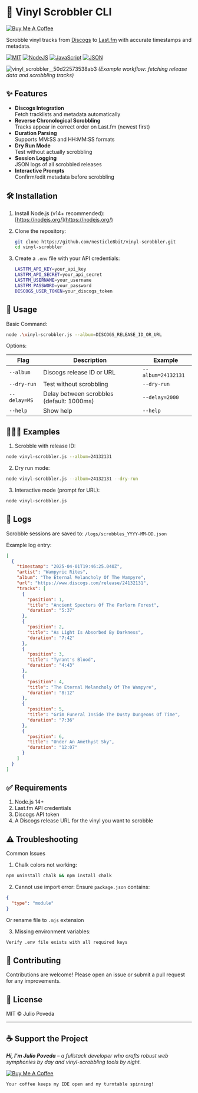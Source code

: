 # 🎵 Vinyl Scrobbler CLI

[![Buy Me A Coffee](https://img.shields.io/badge/buy_me_a_coffee-FFDD00?style=for-the-badge&logo=buy-me-a-coffee&logoColor=black)](https://www.buymeacoffee.com/nesticle8bit)

Scrobble vinyl tracks from [Discogs](https://www.discogs.com) to [Last.fm](https://www.last.fm) with accurate timestamps and metadata.

[![MIT](https://img.shields.io/badge/license-MIT-blue)](#)
[![NodeJS](https://img.shields.io/badge/Node.js-6DA55F?logo=node.js&logoColor=white)](#)
[![JavaScript](https://img.shields.io/badge/JavaScript-F7DF1E?logo=javascript&logoColor=000)](#)
[![JSON](https://img.shields.io/badge/JSON-000?logo=json&logoColor=fff)](#)

![vinyl_scrobbler__50d22573538ab3](https://github.com/user-attachments/assets/b2cc4951-a110-4f92-a9a6-4b4354337023)
*(Example workflow: fetching release data and scrobbling tracks)*

## ✨ Features

- **Discogs Integration**  
  Fetch tracklists and metadata automatically
- **Reverse Chronological Scrobbling**  
  Tracks appear in correct order on Last.fm (newest first)
- **Duration Parsing**  
  Supports MM:SS and HH:MM:SS formats
- **Dry Run Mode**  
  Test without actually scrobbling
- **Session Logging**  
  JSON logs of all scrobbled releases
- **Interactive Prompts**  
  Confirm/edit metadata before scrobbling

## 🛠 Installation

1. Install Node.js (v14+ recommended):  
   [https://nodejs.org/](https://nodejs.org/)

2. Clone the repository:
   ```bash
   git clone https://github.com/nesticle8bit/vinyl-scrobbler.git
   cd vinyl-scrobbler
   ```

3. Create a `.env` file with your API credentials:

   ```bash
   LASTFM_API_KEY=your_api_key
   LASTFM_API_SECRET=your_api_secret
   LASTFM_USERNAME=your_username
   LASTFM_PASSWORD=your_password
   DISCOGS_USER_TOKEN=your_discogs_token
   ```

## 🚀 Usage

Basic Command:

  ```bash
  node .\vinyl-scrobbler.js --album=DISCOGS_RELEASE_ID_OR_URL
```

Options:

| Flag         | Description                                    | Example            |
| ------------ | ---------------------------------------------- | ------------------ |
| `--album`    | Discogs release ID or URL                      | `--album=24132131` |
| `--dry-run`  | Test without scrobbling                        | `--dry-run`        |
| `--delay=MS` | Delay between scrobbles (default: 1000ms)      | `--delay=2000`     |
| `--help`     | Show help                                      | `--help`           |

## 🧑🏻‍🏫 Examples

1. Scrobble with release ID:

```bash
node vinyl-scrobbler.js --album=24132131
```

2. Dry run mode:

```bash
node vinyl-scrobbler.js --album=24132131 --dry-run
```

3. Interactive mode (prompt for URL):

```bash
node vinyl-scrobbler.js
```

## 📝 Logs

Scrobble sessions are saved to:
`/logs/scrobbles_YYYY-MM-DD.json`

Example log entry:

```json
[
  {
    "timestamp": "2025-04-01T19:46:25.040Z",
    "artist": "Wampyric Rites",
    "album": "The Eternal Melancholy Of The Wampyre",
    "url": "https://www.discogs.com/release/24132131",
    "tracks": [
      {
        "position": 1,
        "title": "Ancient Specters Of The Forlorn Forest",
        "duration": "5:37"
      },
      {
        "position": 2,
        "title": "As Light Is Absorbed By Darkness",
        "duration": "7:42"
      },
      {
        "position": 3,
        "title": "Tyrant's Blood",
        "duration": "4:43"
      },
      {
        "position": 4,
        "title": "The Eternal Melancholy Of The Wampyre",
        "duration": "8:12"
      },
      {
        "position": 5,
        "title": "Grim Funeral Inside The Dusty Dungeons Of Time",
        "duration": "7:36"
      },
      {
        "position": 6,
        "title": "Under An Amethyst Sky",
        "duration": "12:07"
      }
    ]
  }
]
```

## ✅ Requirements

  1. Node.js 14+
  2. Last.fm API credentials
  3. Discogs API token
  4. A Discogs release URL for the vinyl you want to scrobble

## ⚠️ Troubleshooting

Common Issues

1. Chalk colors not working:

  ```bash
  npm uninstall chalk && npm install chalk
  ```

2. Cannot use import error:
Ensure `package.json` contains:

  ```json
  {
    "type": "module"
  }
  ```

Or rename file to `.mjs` extension

3. Missing environment variables:
  
  ```txt
  Verify .env file exists with all required keys
  ```

## 🫶 Contributing

Contributions are welcome! Please open an issue or submit a pull request for any improvements.

## 📜 License
MIT © Julio Poveda


---


## ☕ Support the Project

***Hi, I'm Julio Poveda** – a fullstack developer who crafts robust web symphonies by day and vinyl-scrobbling tools by night.*

[![Buy Me A Coffee](https://img.shields.io/badge/buy_me_a_coffee-FFDD00?style=for-the-badge&logo=buy-me-a-coffee&logoColor=black)](https://www.buymeacoffee.com/nesticle8bit)

`Your coffee keeps my IDE open and my turntable spinning!`